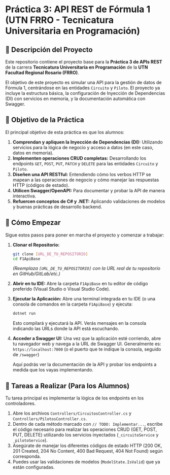 # Práctica 3: API REST de Fórmula 1 (UTN FRRO - Tecnicatura Universitaria en Programación)

## 🏁 Descripción del Proyecto

Este repositorio contiene el proyecto base para la **Práctica 3 de APIs REST** de la carrera **Tecnicatura Universitaria en Programación** de la **UTN Facultad Regional Rosario (FRRO)**.

El objetivo de este proyecto es simular una API para la gestión de datos de Fórmula 1, centrándose en las entidades `Circuito` y `Piloto`. El proyecto ya incluye la estructura básica, la configuración de Inyección de Dependencias (DI) con servicios en memoria, y la documentación automática con Swagger.

## 🎯 Objetivo de la Práctica

El principal objetivo de esta práctica es que los alumnos:

1.  **Comprendan y apliquen la Inyección de Dependencias (DI):** Utilizando servicios para la lógica de negocio y acceso a datos (en este caso, datos en memoria).
2.  **Implementen operaciones CRUD completas:** Desarrollando los endpoints `GET`, `POST`, `PUT`, `PATCH` y `DELETE` para las entidades `Circuito` y `Piloto`.
3.  **Diseñen una API RESTful:** Entendiendo cómo los verbos HTTP se mapean a las operaciones de negocio y cómo manejar las respuestas HTTP (códigos de estado).
4.  **Utilicen Swagger/OpenAPI:** Para documentar y probar la API de manera interactiva.
5.  **Refuercen conceptos de C# y .NET:** Aplicando validaciones de modelos y buenas prácticas de desarrollo backend.

## 🚀 Cómo Empezar

Sigue estos pasos para poner en marcha el proyecto y comenzar a trabajar:

1.  **Clonar el Repositorio:**
    ```bash
    git clone [URL_DE_TU_REPOSITORIO]
    cd F1ApiBase
    ```
    *(Reemplaza `[URL_DE_TU_REPOSITORIO]` con la URL real de tu repositorio en GitHub/GitLab/etc.)*

2.  **Abrir en tu IDE:**
    Abre la carpeta `F1ApiBase` en tu editor de código preferido (Visual Studio o Visual Studio Code).

3.  **Ejecutar la Aplicación:**
    Abre una terminal integrada en tu IDE (o una consola de comandos en la carpeta `F1ApiBase`) y ejecuta:
    ```bash
    dotnet run
    ```
    Esto compilará y ejecutará la API. Verás mensajes en la consola indicando las URLs donde la API está escuchando.

4.  **Acceder a Swagger UI:**
    Una vez que la aplicación esté corriendo, abre tu navegador web y navega a la URL de Swagger UI. Generalmente es:
    `https://localhost:7000` (o el puerto que te indique la consola, seguido de `/swagger`)

    Aquí podrás ver la documentación de la API y probar los endpoints a medida que los vayas implementando.

## 📝 Tareas a Realizar (Para los Alumnos)

Tu tarea principal es implementar la lógica de los endpoints en los controladores.

1.  Abre los archivos `Controllers/CircuitosController.cs` y `Controllers/PilotosController.cs`.
2.  Dentro de cada método marcado con `// TODO: Implementar...`, escribe el código necesario para realizar las operaciones CRUD (GET, POST, PUT, DELETE) utilizando los servicios inyectados (`_circuitoService` y `_pilotoService`).
3.  Asegúrate de manejar los diferentes códigos de estado HTTP (200 OK, 201 Created, 204 No Content, 400 Bad Request, 404 Not Found) según corresponda.
4.  Puedes usar las validaciones de modelos (`ModelState.IsValid`) que ya están configuradas.
